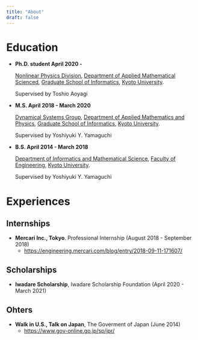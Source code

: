 ```yaml
---
title: "About"
draft: false
---
```


# Education
- **Ph.D. student April 2020 -**

    [Nonlinear Physics Division](https://www-np.acs.i.kyoto-u.ac.jp/),
    [Department of Applied Mathematical Scienced](http://www.acs.i.kyoto-u.ac.jp/),
    [Graduate School of Informatics](http://www.i.kyoto-u.ac.jp/),
    [Kyoto University](https://www.kyoto-u.ac.jp/).

    Supervised by Toshio Aoyagi
- **M.S. April 2018 - March 2020**

    [Dynamical Systems Group](http://yang.amp.i.kyoto-u.ac.jp/lab/jp/index.html),
    [Department of Applied Mathematics and Physics](http://www.amp.i.kyoto-u.ac.jp/),
    [Graduate School of Informatics](http://www.i.kyoto-u.ac.jp/),
    [Kyoto University](https://www.kyoto-u.ac.jp/).

    Supervised by Yoshiyuki Y. Yamaguchi
- **B.S. April 2014 - March 2018**

    [Department of Informatics and Mathematical Science](https://www.s-im.t.kyoto-u.ac.jp/ja),
    [Faculty of Engineering](https://www.t.kyoto-u.ac.jp/ja),
    [Kyoto University](https://www.kyoto-u.ac.jp/).

    Supervised by Yoshiyuki Y. Yamaguchi

# Experiences
## Internships
- **Mercari Inc., Tokyo**. Professional Internship (August 2018 - September 2018)
    - https://engineering.mercari.com/blog/entry/2018-09-11-171607/

## Scholarships
- **Iwadare Scholarship**, Iwadare Scholarship Foundation (April 2020 - March 2021)
## Ohters
- **Walk in U.S., Talk on Japan**, The Goverment of Japan (June 2014)
    - https://www.gov-online.go.jp/sp/jpr/
